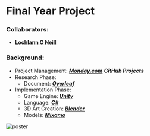 <!--https://github.com/darsaveli/Readme-Markdown-Syntax-->

# Final Year Project

### Collaborators:
* **[Lochlann O Neill](https://github.com/lochlannoneill)**

### Background:
* Project Management: ~~***[Monday.com](https://lochlannoneill.monday.com/boards/3393810677)***~~ ***GitHub Projects***
* Research Phase:
  * Document: ***[Overleaf](https://www.overleaf.com/project/631c9185df013681e446c601)***
* Implementation Phase:
  * Game Engine: ***[Unity](https://unity.com/)***
  * Language: ***[C#](https://learn.microsoft.com/en-us/dotnet/csharp/)***
  * 3D Art Creation: ***[Blender](https://www.blender.org/)***
  * Models: ***[Mixamo](https://www.mixamo.com/)***

![poster](https://github.com/lochlannoneill/INTR8016-FinalYearProject/blob/main/Research%20Phase/poster.png?raw=true)  
